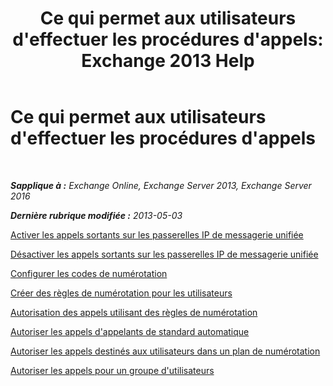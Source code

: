 ﻿---
title: "Ce qui permet aux utilisateurs d'effectuer les procédures d'appels: Exchange 2013 Help"
TOCTitle: Ce qui permet aux utilisateurs d'effectuer les procédures d'appels
ms:assetid: 6997797d-4b79-4f6d-a89a-f36eea4e5ca4
ms:mtpsurl: https://technet.microsoft.com/fr-fr/library/JJ938011(v=EXCHG.150)
ms:contentKeyID: 52057095
ms.date: 05/23/2018
mtps_version: v=EXCHG.150
ms.translationtype: MT
---

# Ce qui permet aux utilisateurs d'effectuer les procédures d'appels

 

_**Sapplique à :** Exchange Online, Exchange Server 2013, Exchange Server 2016_

_**Dernière rubrique modifiée :** 2013-05-03_

[Activer les appels sortants sur les passerelles IP de messagerie unifiée](enable-outgoing-calls-on-um-ip-gateways-exchange-2013-help.md)

[Désactiver les appels sortants sur les passerelles IP de messagerie unifiée](disable-outgoing-calls-on-um-ip-gateways-exchange-2013-help.md)

[Configurer les codes de numérotation](configure-dial-codes-exchange-2013-help.md)

[Créer des règles de numérotation pour les utilisateurs](create-dialing-rules-for-users-exchange-2013-help.md)

[Autorisation des appels utilisant des règles de numérotation](authorize-calls-using-dialing-rules-exchange-2013-help.md)

[Autoriser les appels d'appelants de standard automatique](authorize-calls-for-auto-attendant-callers-exchange-2013-help.md)

[Autoriser les appels destinés aux utilisateurs dans un plan de numérotation](authorize-calls-for-users-in-a-dial-plan-exchange-2013-help.md)

[Autoriser les appels pour un groupe d'utilisateurs](authorize-calls-for-a-group-of-users-exchange-2013-help.md)

